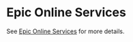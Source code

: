 # Epic Online Services

See [Epic Online Services](https://dev.epicgames.com/docs/en-US/api-ref) for more details.
